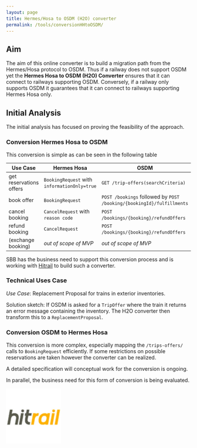```yaml
---
layout: page
title: Hermes/Hosa to OSDM (H2O) converter
permalink: /tools/conversionHHtoOSDM/
---
```


## Aim

The aim of this online converter is to build a migration path from the Hermes/Hosa
protocol to OSDM. Thus if a railway does not support OSDM yet the **Hermes Hosa to
OSDM (H2O) Converter** ensures that it can connect to railways supporting OSDM.
Conversely, if a railway only supports OSDM it guarantees that it can connect to
railways supporting Hermes Hosa only.

## Initial Analysis

The initial analysis has focused on proving the feasibility of the approach.

### Conversion Hermes Hosa to OSDM

This conversion is simple as can be seen in the following table

| Use Case | Hermes Hosa | OSDM     |
|----------|-------------|----------|
| get reservations offers | `BookingRequest` with `informationOnly=true` | `GET /trip-offers(searchCriteria)` |
| book offer              | `BookingRequest` | `POST /bookings` followed by `POST /booking/{bookingId}/fulfillments` |
| cancel booking          | `CancelRequest` with `reason code` | `POST /bookings/{booking}/refundOffers` |
| refund booking          | `CancelRequest`  | `POST /bookings/{booking}/refundOffers` |
| (exchange booking)      | *out of scope of MVP* | *out of scope of MVP*  |

SBB has the business need to support this conversion process and is working with
[Hitrail](https://www.hitrail.com/) to build such a converter.

### Technical Uses Case

*Use Case*: Replacement Proposal for trains in exterior inventories.

Solution sketch: If OSDM is asked for a `TripOffer` where the train it returns an error
message containing the inventory. The H2O converter then transform this to a 
`ReplacementProposal`.

### Conversion OSDM to Hermes Hosa

This conversion is more complex, especially mapping the `/trips-offers/` calls to
`BookingRequest` efficiently. If some restrictions on possible reservations are
taken however the converter can be realized.

A detailed specification will conceptual work for the conversion is ongoing.

In parallel, the business need for this form of conversion is being evaluated.

![Hitrail](../images/logo/Hitrail-logo.png)
